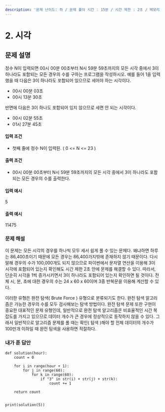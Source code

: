 ```yaml
---
description: '문제 난이도: 하 / 문제 풀이 시간 : 15분 / 시간 제한 : 2초 / 메모리 제한 : 128MB'
---
```


# 2. 시각

## 문제 설명

정수 N이 입력되면 00시 00분 00초부터 N시 59분 59초까지의 모든 시각 중에서 3이 하나라도 포함되는 모든 경우의 수를 구하는 프로그램을 작성하시오. 예를 들어 1을 입력했을 때 다음은 3이 하나라도 포함되어 있으므로 세어야 하는 시각이다.

* 00시 00분 03초
* 00시 13분 30초

반면에 다음은 3이 하나도 포함되어 있지 않으므로 세면 안 되는 시각이다.

* 00시 02분 55초
* 01시 27분 45초

#### 입력 조건

* 첫째 줄에 정수 N이 입력된. \( 0 &lt;= N &lt;= 23 \)

#### 출력 조건

* 00시 00분 00초부터 N시 59분 59초까지의 모든 시각 중에서 3이 하나라도 포함되는 모든 경우의 수를 출력한다.

#### 입력 예시

5

#### 출력 예시

11475



### 문제 해설

이 문제는 모든 시각의 경우를 하나씩 모두 세서 쉽게 풀 수 있는 문제다. 왜냐하면 하루는 86,400초이기 때문에 모든 경우는 86,400가지밖에 존재하지 않기 때문이다. 다시 말해 경우의 수가 100,000개도 되지 않으므로 파이썬에서 문자열 연산을 이용해 3이 시각에 포함되어 있는지 확인해도 시간 제한 2초 안에 문제를 해결할 수 있다. 따라서, 단순히 시각을 1씩 증가시키면서 3이 하나라도 포함되어 있는지 확인하면 될 것이다. 전체 시, 분, 초에 대한 경우의 수는 24 x 60 x 60이며 3중 반복문을 이용해 계산할 수 있다.

이러한 유형은 완전 탐색\( Brute Force \) 유형으로 분류되기도 한다. 완전 탐색 알고리즘은 가능한 경우의 수를 모두 검사해보는 탐색 방법이다. 완전 탐색 문제 또한 구현이 중요한 대표적인 문제 유형인데, 일반적으로 완전 탐색 알고리즘은 비효율적인 시간 복잡도를 가지고 있으므로 데이터 개수가 큰 경우에 정상적으로 동작하지 않을 수 있다. 그래서 일반적으로 알고리즘 문제를 풀 때는 확인\( 탐색 \)해야 할 전체 데이터의 개수가 100만개 이하일 때 완전 탐색을 사용하면 적절하다.



### 내가 푼 답안

```text
def solution(hour):
    count = 0

    for i in range(hour + 1):
        for j in range(60):
            for k in range(60):
                if "3" in str(i) + str(j) + str(k):
                    count += 1

    return count


print(solution(5))
```



